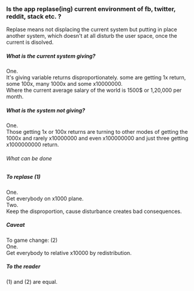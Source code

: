 ### Is the app **replase**(ing) current environment of fb, twitter, reddit, stack etc. ?<br>

Replase means not displacing the current system but putting in place another system, which doesn't at all disturb the user space, once the current is disolved.

##### What is the current system giving?<br>
One.<br>
It's giving variable returns disproportionately. some are getting 1x return, some 100x, many 1000x and some x10000000.<br>
Where the current average salary of the world is 1500$ or 1,20,000 per month.


##### What is the system not giving?<br>
One.<br>
Those getting 1x or 100x returns are turning to other modes of getting the 1000x and rarely x10000000 and even x100000000 and just three getting x1000000000 return.

###### What can be done 
##### To replase (1)
One.<br>
Get everybody on x1000 plane.<br>
Two. <br>
Keep the disproportion, cause disturbance creates bad consequences.

##### Caveat<br> 
To game change: (2)<br> 
One.<br>
Get everybody to relative x10000 by redistribution.<br>

##### To the reader
(1) and (2) are equal.

